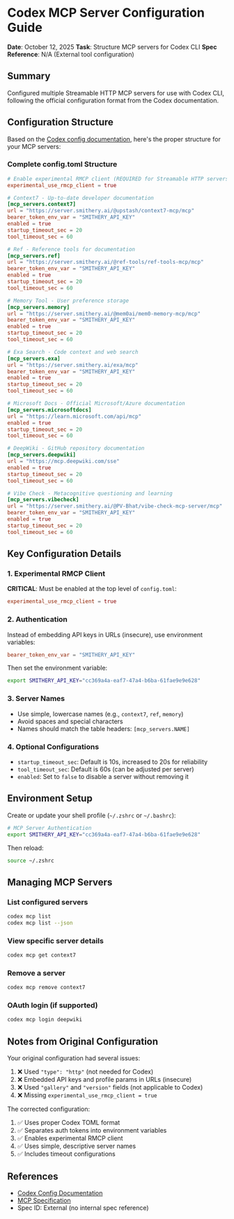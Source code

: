 # Codex MCP Server Configuration Guide

**Date**: October 12, 2025
**Task**: Structure MCP servers for Codex CLI
**Spec Reference**: N/A (External tool configuration)

## Summary

Configured multiple Streamable HTTP MCP servers for use with Codex CLI, following the official configuration format from the Codex documentation.

## Configuration Structure

Based on the [Codex config documentation](https://github.com/openai/codex/blob/main/docs/config.md#connecting-to-mcp-servers), here's the proper structure for your MCP servers:

### Complete config.toml Structure

```toml
# Enable experimental RMCP client (REQUIRED for Streamable HTTP servers)
experimental_use_rmcp_client = true

# Context7 - Up-to-date developer documentation
[mcp_servers.context7]
url = "https://server.smithery.ai/@upstash/context7-mcp/mcp"
bearer_token_env_var = "SMITHERY_API_KEY"
enabled = true
startup_timeout_sec = 20
tool_timeout_sec = 60

# Ref - Reference tools for documentation
[mcp_servers.ref]
url = "https://server.smithery.ai/@ref-tools/ref-tools-mcp/mcp"
bearer_token_env_var = "SMITHERY_API_KEY"
enabled = true
startup_timeout_sec = 20
tool_timeout_sec = 60

# Memory Tool - User preference storage
[mcp_servers.memory]
url = "https://server.smithery.ai/@mem0ai/mem0-memory-mcp/mcp"
bearer_token_env_var = "SMITHERY_API_KEY"
enabled = true
startup_timeout_sec = 20
tool_timeout_sec = 60

# Exa Search - Code context and web search
[mcp_servers.exa]
url = "https://server.smithery.ai/exa/mcp"
bearer_token_env_var = "SMITHERY_API_KEY"
enabled = true
startup_timeout_sec = 20
tool_timeout_sec = 60

# Microsoft Docs - Official Microsoft/Azure documentation
[mcp_servers.microsoftdocs]
url = "https://learn.microsoft.com/api/mcp"
enabled = true
startup_timeout_sec = 20
tool_timeout_sec = 60

# DeepWiki - GitHub repository documentation
[mcp_servers.deepwiki]
url = "https://mcp.deepwiki.com/sse"
enabled = true
startup_timeout_sec = 20
tool_timeout_sec = 60

# Vibe Check - Metacognitive questioning and learning
[mcp_servers.vibecheck]
url = "https://server.smithery.ai/@PV-Bhat/vibe-check-mcp-server/mcp"
bearer_token_env_var = "SMITHERY_API_KEY"
enabled = true
startup_timeout_sec = 20
tool_timeout_sec = 60
```

## Key Configuration Details

### 1. Experimental RMCP Client
**CRITICAL**: Must be enabled at the top level of `config.toml`:
```toml
experimental_use_rmcp_client = true
```

### 2. Authentication
Instead of embedding API keys in URLs (insecure), use environment variables:

```toml
bearer_token_env_var = "SMITHERY_API_KEY"
```

Then set the environment variable:
```bash
export SMITHERY_API_KEY="cc369a4a-eaf7-47a4-b6ba-61fae9e9e628"
```

### 3. Server Names
- Use simple, lowercase names (e.g., `context7`, `ref`, `memory`)
- Avoid spaces and special characters
- Names should match the table headers: `[mcp_servers.NAME]`

### 4. Optional Configurations
- `startup_timeout_sec`: Default is 10s, increased to 20s for reliability
- `tool_timeout_sec`: Default is 60s (can be adjusted per server)
- `enabled`: Set to `false` to disable a server without removing it

## Environment Setup

Create or update your shell profile (`~/.zshrc` or `~/.bashrc`):

```bash
# MCP Server Authentication
export SMITHERY_API_KEY="cc369a4a-eaf7-47a4-b6ba-61fae9e9e628"
```

Then reload:
```bash
source ~/.zshrc
```

## Managing MCP Servers

### List configured servers
```bash
codex mcp list
codex mcp list --json
```

### View specific server details
```bash
codex mcp get context7
```

### Remove a server
```bash
codex mcp remove context7
```

### OAuth login (if supported)
```bash
codex mcp login deepwiki
```

## Notes from Original Configuration

Your original configuration had several issues:
1. ❌ Used `"type": "http"` (not needed for Codex)
2. ❌ Embedded API keys and profile params in URLs (insecure)
3. ❌ Used `"gallery"` and `"version"` fields (not applicable to Codex)
4. ❌ Missing `experimental_use_rmcp_client = true`

The corrected configuration:
1. ✅ Uses proper Codex TOML format
2. ✅ Separates auth tokens into environment variables
3. ✅ Enables experimental RMCP client
4. ✅ Uses simple, descriptive server names
5. ✅ Includes timeout configurations

## References

- [Codex Config Documentation](https://github.com/openai/codex/blob/main/docs/config.md)
- [MCP Specification](https://modelcontextprotocol.io/specification/2025-06-18/basic/transports#streamable-http)
- Spec ID: External (no internal spec reference)

